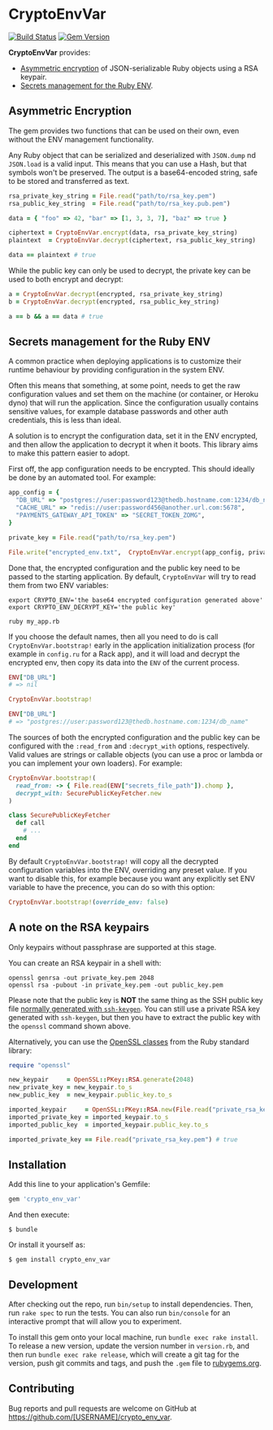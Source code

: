 # CryptoEnvVar

[![Build Status](https://travis-ci.org/deliveroo/crypto_env_var.svg?branch=master)](https://travis-ci.org/deliveroo/crypto_env_var) [![Gem Version](https://badge.fury.io/rb/crypto_env_var.svg)](https://badge.fury.io/rb/crypto_env_var)

**CryptoEnvVar** provides:

* [Asymmetric encryption](#asymmetric-encryption) of JSON-serializable Ruby objects using a RSA keypair.
* [Secrets management for the Ruby ENV](#secrets-management-for-the-ruby-env).

## Asymmetric Encryption

The gem provides two functions that can be used on their own, even without the ENV management functionality.

Any Ruby object that can be serialized and deserialized with `JSON.dump` nd `JSON.load` is a valid input. This means that you can use a Hash, but that symbols won't be preserved. The output is a base64-encoded string, safe to be stored and transferred as text.

```ruby
rsa_private_key_string = File.read("path/to/rsa_key.pem")
rsa_public_key_string  = File.read("path/to/rsa_key.pub.pem")

data = { "foo" => 42, "bar" => [1, 3, 3, 7], "baz" => true }

ciphertext = CryptoEnvVar.encrypt(data, rsa_private_key_string)
plaintext  = CryptoEnvVar.decrypt(ciphertext, rsa_public_key_string)

data == plaintext # true
```

While the public key can only be used to decrypt, the private key can be used to both encrypt and decrypt:

```ruby
a = CryptoEnvVar.decrypt(encrypted, rsa_private_key_string)
b = CryptoEnvVar.decrypt(encrypted, rsa_public_key_string)

a == b && a == data # true
```

## Secrets management for the Ruby ENV

A common practice when deploying applications is to customize their runtime behaviour by providing configuration in the system ENV.

Often this means that something, at some point, needs to get the raw configuration values and set them on the machine (or container, or Heroku dyno) that will run the application. Since the configuration usually contains sensitive values, for example database passwords and other auth credentials, this is less than ideal.

A solution is to encrypt the configuration data, set it in the ENV encrypted, and then allow the application to decrypt it when it boots. This library aims to make this pattern easier to adopt.

First off, the app configuration needs to be encrypted. This should ideally be done by an automated tool. For example:

```ruby
app_config = {
  "DB_URL" => "postgres://user:password123@thedb.hostname.com:1234/db_name",
  "CACHE_URL" => "redis://user:password456@another.url.com:5678",
  "PAYMENTS_GATEWAY_API_TOKEN" => "SECRET_TOKEN_ZOMG",
}

private_key = File.read("path/to/rsa_key.pem")

File.write("encrypted_env.txt",  CryptoEnvVar.encrypt(app_config, private_key))
```

Done that, the encrypted configuration and the public key need to be passed to the starting application. By default, `CryptoEnvVar` will try to read them from two ENV variables:

```
export CRYPTO_ENV='the base64 encrypted configuration generated above'
export CRYPTO_ENV_DECRYPT_KEY='the public key'

ruby my_app.rb
```

If you choose the default names, then all you need to do is call `CryptoEnvVar.bootstrap!` early in the application initialization process (for example in `config.ru` for a Rack app), and it will load and decrypt the encrypted env, then copy its data into the `ENV` of the current process.

```ruby
ENV["DB_URL"]
# => nil

CryptoEnvVar.bootstrap!

ENV["DB_URL"]
# => "postgres://user:password123@thedb.hostname.com:1234/db_name"
```


The sources of both the encrypted configuration and the public key can be configured with the `:read_from` and `:decrypt_with` options, respectively. Valid values are strings or callable objects (you can use a proc or lambda or you can implement your own loaders). For example:

```ruby
CryptoEnvVar.bootstrap!(
  read_from: -> { File.read(ENV["secrets_file_path"]).chomp },
  decrypt_with: SecurePublicKeyFetcher.new
)

class SecurePublicKeyFetcher
  def call
    # ...
  end
end
```


By default `CryptoEnvVar.bootstrap!` will copy all the decrypted configuration variables into the ENV, overriding any preset value. If you want to disable this, for example because you want any explicitly set ENV variable to have the precence, you can do so with this option:

```ruby
CryptoEnvVar.bootstrap!(override_env: false)
```


## A note on the RSA keypairs

Only keypairs without passphrase are supported at this stage.

You can create an RSA keypair in a shell with:

```
openssl genrsa -out private_key.pem 2048
openssl rsa -pubout -in private_key.pem -out public_key.pem
```

Please note that the public key is **NOT** the same thing as the SSH public key file [normally generated with `ssh-keygen`](https://help.github.com/articles/generating-a-new-ssh-key-and-adding-it-to-the-ssh-agent/). You can still use a private RSA key generated with `ssh-keygen`, but then you have to extract the public key with the `openssl` command shown above.

Alternatively, you can use the [OpenSSL classes](http://ruby-doc.org/stdlib-2.4.1/libdoc/openssl/rdoc/OpenSSL/PKey/RSA.html) from the Ruby standard library:

```ruby
require "openssl"

new_keypair     = OpenSSL::PKey::RSA.generate(2048)
new_private_key = new_keypair.to_s
new_public_key  = new_keypair.public_key.to_s

imported_keypair     = OpenSSL::PKey::RSA.new(File.read("private_rsa_key.pem"))
imported_private_key = imported_keypair.to_s
imported_public_key  = imported_keypair.public_key.to_s

imported_private_key == File.read("private_rsa_key.pem") # true
```


## Installation

Add this line to your application's Gemfile:

```ruby
gem 'crypto_env_var'
```

And then execute:

    $ bundle

Or install it yourself as:

    $ gem install crypto_env_var


## Development

After checking out the repo, run `bin/setup` to install dependencies. Then, run `rake spec` to run the tests. You can also run `bin/console` for an interactive prompt that will allow you to experiment.

To install this gem onto your local machine, run `bundle exec rake install`. To release a new version, update the version number in `version.rb`, and then run `bundle exec rake release`, which will create a git tag for the version, push git commits and tags, and push the `.gem` file to [rubygems.org](https://rubygems.org).

## Contributing

Bug reports and pull requests are welcome on GitHub at https://github.com/[USERNAME]/crypto_env_var.
